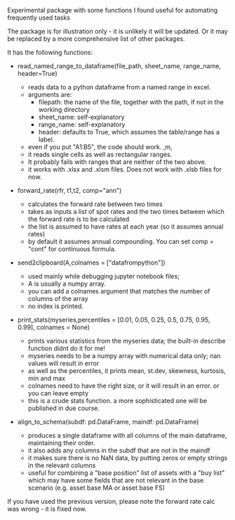 Experimental package with some functions I found useful for automating frequently used tasks

The package is for illustration only - it is unlikely it will be updated. Or it may be replaced by a more comprehensive list of other packages.

It has the following functions: 
- read_named_range_to_dataframe(file_path, sheet_name, range_name, header=True)
    - reads data to a python dataframe from a named range in excel. 
    - arguments are: 
        - filepath: the name of the file, together with the path, if not in the working directory
        - sheet_name: self-explanatory
        - range_name: self-explanatory
        - header: defaults to True, which assumes the table/range has a label.
    - even if you put "A1:B5", the code should work. ,m,
    - it reads single cells as well as rectangular ranges.
    - It probably fails with ranges that are neither of the two above. 
    - it works with .xlsx and .xlsm files. Does not work with .xlsb files for now. 

-   forward_rate(rfr, t1,t2, comp="ann")
    - calculates the forward rate between two times
    - takes as inputs a list of spot rates and the two times between which the forward rate is to be calculated
    - the list is assumed to have rates at each year (so it assumes annual rates)
    - by default it assumes annual compounding. You can set comp = "cont" for continuous formula.

-   send2clipboard(A,colnames = ["datafrompython"])
    - used mainly while debugging jupyter notebook files; 
    - A is usually a numpy array. 
    - you can add a colnames argument that matches the number of columns of the array
    - no index is printed.

-   print_stats(myseries,percentiles = [0.01, 0.05, 0.25, 0.5, 0.75, 0.95, 0.99], colnames = None)
    - prints various statistics from the myseries data; the built-in describe function didnt do it for me!
    - myseries needs to be a numpy array with numerical data only; nan values will result in error
    - as well as the percentiles, it prints mean, st.dev, skewness, kurtosis, min and max
    - colnames need to have the right size, or it will result in an error. or you can leave empty
    - this is a crude stats function. a more sophisticated one will be published in due course.

-  align_to_schema(subdf: pd.DataFrame, maindf: pd.DataFrame)
    - produces a single dataframe with all columns of the main dataframe, maintaining their order.
    - it also adds any columns in the subdf that are not in the maindf 
    - it makes sure there is no NaN data, by putting zeros or empty strings in the relevant columns
    - useful for combining a "base position" list of assets with a "buy list" which may have some fields that are not relevant in the base scenario (e.g. asset base MA or asset base FS)

If you have used the previous version, please note the forward rate calc was wrong - it is fixed now. 